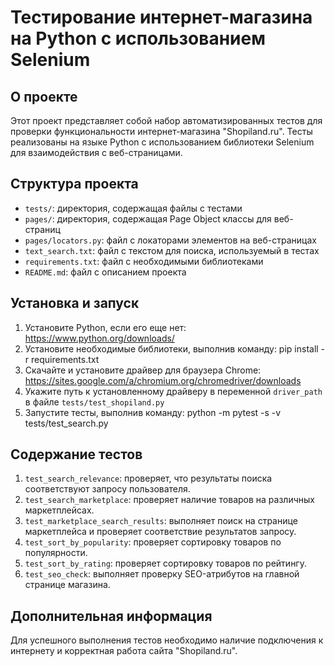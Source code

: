 # Тестирование интернет-магазина на Python с использованием Selenium

## О проекте

Этот проект представляет собой набор автоматизированных тестов для проверки функциональности интернет-магазина "Shopiland.ru". Тесты реализованы на языке Python с использованием библиотеки Selenium для взаимодействия с веб-страницами.

## Структура проекта

- `tests/`: директория, содержащая файлы с тестами
- `pages/`: директория, содержащая Page Object классы для веб-страниц
- `pages/locators.py`: файл с локаторами элементов на веб-страницах
- `text_search.txt`: файл с текстом для поиска, используемый в тестах
- `requirements.txt`: файл с необходимыми библиотеками
- `README.md`: файл с описанием проекта 

## Установка и запуск

1. Установите Python, если его еще нет: https://www.python.org/downloads/
2. Установите необходимые библиотеки, выполнив команду: pip install -r requirements.txt
3. Скачайте и установите драйвер для браузера Chrome: https://sites.google.com/a/chromium.org/chromedriver/downloads
4. Укажите путь к установленному драйверу в переменной `driver_path` в файле `tests/test_shopiland.py`
5. Запустите тесты, выполнив команду: python -m pytest -s -v  tests/test_search.py

## Содержание тестов

1. `test_search_relevance`: проверяет, что результаты поиска соответствуют запросу пользователя.
2. `test_search_marketplace`: проверяет наличие товаров на различных маркетплейсах.
3. `test_marketplace_search_results`: выполняет поиск на странице маркетплейса и проверяет соответствие результатов запросу.
4. `test_sort_by_popularity`: проверяет сортировку товаров по популярности.
5. `test_sort_by_rating`: проверяет сортировку товаров по рейтингу.
6. `test_seo_check`: выполняет проверку SEO-атрибутов на главной странице магазина.

## Дополнительная информация

Для успешного выполнения тестов необходимо наличие подключения к интернету и корректная работа сайта "Shopiland.ru".
